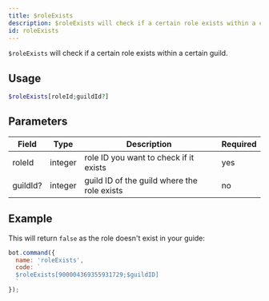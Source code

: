 ```yaml
---
title: $roleExists 
description: $roleExists will check if a certain role exists within a certain guild.
id: roleExists
---
```


`$roleExists` will check if a certain role exists within a certain guild.

## Usage

```php
$roleExists[roleId;guildId?]
```

## Parameters 


| Field       | Type     | Description                                        | Required |
|-------------|----------|----------------------------------------------------|----------|
| roleId      | integer  | role ID you want to check if it exists             | yes      |
| guildId?    | integer  | guild ID of the guild where the role exists        | no       |


## Example

This will return `false` as the role doesn't exist in your guide: 

```javascript
bot.command({
  name: 'roleExists',
  code: `
  $roleExists[900004369355931729;$guildID]
  `
});
```